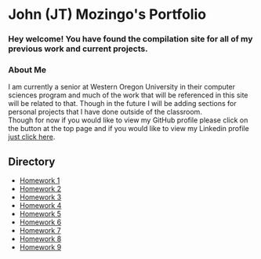 
# John (JT) Mozingo's Portfolio
### Hey welcome! You have found the compilation site for all of my previous work and current projects.


### About Me
   I am currently a senior at Western Oregon University in their computer sciences program and much of the work that will be referenced in this site will be related to that. Though in the future I will be adding sections for personal projects that I have done outside of the classroom.  
   Though for now if you would like to view my GitHub profile please click on the button at the top page and if you would like to view my Linkedin profile [just click here](http://www.linkedin.com/in/JohnTMozingo).


## Directory
   * [Homework 1](460hw/hw1)
   * [Homework 2](460hw/hw2)
   * [Homework 3](460hw/hw3)
   * [Homework 4](460hw/hw4)
   * [Homework 5](460hw/hw5)
   * [Homework 6](460hw/hw6)
   * [Homework 7](460hw/hw7)
   * [Homework 8](460hw/hw8)
   * [Homework 9](460hw/hw9)
